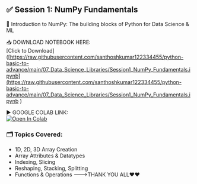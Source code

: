 ## ✅ Session 1: NumPy Fundamentals

📘 Introduction to NumPy: The building blocks of Python for Data Science & ML

📥 DOWNLOAD NOTEBOOK HERE:   
[Click to Download]([https://raw.githubusercontent.com/santhoshkumar122334455/python-basic-to-advance/main/07_Data_Science_Libraries/Session1_NumPy_Fundamentals.ipynb](https://raw.githubusercontent.com/santhoshkumar122334455/python-basic-to-advance/main/07_Data_Science_Libraries/Session1_NumPy_Fundamentals.ipynb
)



▶️ GOOGLE COLAB LINK:  
[![Open In Colab](https://colab.research.google.com/assets/colab-badge.svg)](https://colab.research.google.com/github/santhoshkumar122334455/python-_basic_-to-_advance/blob/main/07_Data_Science_Libraries/numpyfundamentals%20(1).ipynb)

### 🗂️ Topics Covered:
- 1D, 2D, 3D Array Creation
- Array Attributes & Datatypes
- Indexing, Slicing
- Reshaping, Stacking, Splitting
- Functions & Operations
--->THANK YOU ALL❤❤

